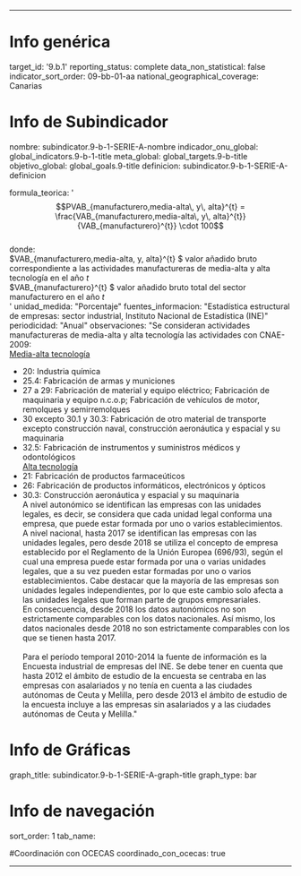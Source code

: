 ---

# Info genérica
target_id: '9.b.1'
reporting_status: complete
data_non_statistical: false
indicator_sort_order: 09-bb-01-aa
national_geographical_coverage: Canarias

# Info de Subindicador
nombre: subindicator.9-b-1-SERIE-A-nombre
indicador_onu_global: global_indicators.9-b-1-title
meta_global: global_targets.9-b-title
objetivo_global: global_goals.9-title
definicion: subindicator.9-b-1-SERIE-A-definicion

formula_teorica: '$$PVAB_{manufacturero,media-alta\, y\, alta}^{t} = \frac{VAB_{manufacturero,media-alta\, y\, alta}^{t}}{VAB_{manufacturero}^{t}} \cdot 100$$ <br>
donde: <br>
$VAB_{manufacturero,media-alta\, y\, alta}^{t} $ valor añadido bruto correspondiente a las actividades manufactureras de media-alta y alta tecnología en el año $t$<br>
$VAB_{manufacturero}^{t} $ valor añadido bruto total del sector manufacturero en el año $t$ <br>'
unidad_medida: "Porcentaje"
fuentes_informacion: "Estadística estructural de empresas: sector industrial, Instituto Nacional de Estadística (INE)"
periodicidad: "Anual"
observaciones: "Se consideran actividades manufactureras de media-alta y alta tecnología las actividades con CNAE-2009:<br>
<u>Media-alta tecnología</u><br>
- 20: Industria química<br>
- 25.4: Fabricación de armas y municiones<br>
- 27 a 29: Fabricación de material y equipo eléctrico; Fabricación de maquinaria y equipo n.c.o.p; Fabricación de vehículos de motor, remolques y semirremolques<br>
- 30 excepto 30.1 y 30.3: Fabricación de otro material de transporte excepto construcción naval, construcción aeronáutica y espacial y su maquinaria<br>
- 32.5: Fabricación de instrumentos y suministros médicos y odontológicos<br>
<u>Alta tecnología</u><br>
- 21: Fabricación de productos farmaceúticos<br>
- 26: Fabricación de productos informáticos, electrónicos y ópticos<br>
- 30.3: Construcción aeronáutica y espacial y su maquinaria<br>
A nivel autonómico se identifican las empresas con las unidades legales, es decir, se considera que cada unidad legal conforma una empresa, que puede estar formada por uno o varios establecimientos.<br>
A nivel nacional, hasta 2017 se identifican las empresas con las unidades legales, pero desde 2018 se utiliza el concepto de empresa establecido por el Reglamento de la Unión Europea (696/93), según el cual una empresa puede estar formada por una o varias unidades legales, que a su vez pueden estar formadas por uno o varios establecimientos. Cabe destacar que la mayoría de las empresas son unidades legales independientes, por lo que este cambio solo afecta a las unidades legales que forman parte de grupos empresariales.<br>
En consecuencia, desde 2018 los datos autonómicos no son estrictamente comparables con los datos nacionales. Así mismo, los datos nacionales desde 2018 no son estrictamente comparables con los que se tienen hasta 2017.<br><br>
Para el período temporal 2010-2014 la fuente de información es la Encuesta industrial de empresas del INE. Se debe tener en cuenta que hasta 2012 el ámbito de estudio de la encuesta se centraba en las empresas con asalariados y no tenía en cuenta a las ciudades autónomas de Ceuta y Melilla, pero desde 2013 el ámbito de estudio de la encuesta incluye a las empresas sin asalariados y a las ciudades autónomas de Ceuta y Melilla."


# Info de Gráficas
graph_title: subindicator.9-b-1-SERIE-A-graph-title
graph_type: bar

# Info de navegación
sort_order: 1
tab_name: 

#Coordinación con OCECAS
coordinado_con_ocecas: true

---